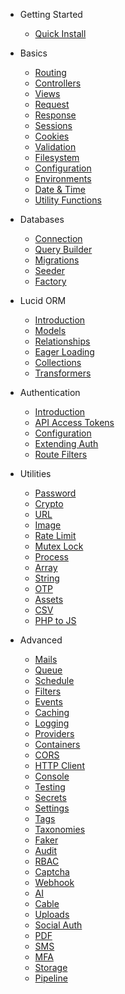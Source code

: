 * Getting Started

  * [Quick Install](install.md)

* Basics

  * [Routing](routing.md)
  * [Controllers](controllers.md)
  * [Views](views.md)
  * [Request](request.md)
  * [Response](response.md)
  * [Sessions](sessions.md)
  * [Cookies](cookies.md)
  * [Validation](validation.md)
  * [Filesystem](filesystem.md)
  * [Configuration](configuration.md)
  * [Environments](environments.md)
  * [Date & Time](moment.md)
  * [Utility Functions](utility-functions.md)

* Databases

  * [Connection](db-connection.md)
  * [Query Builder](db-query-builder.md)
  <!-- * [Pagination](db-pagination.md) -->
  * [Migrations](migrations.md)
  * [Seeder](seeder.md)
  * [Factory](factory.md)

* Lucid ORM

  * [Introduction](orm-introduction.md)
  * [Models](models.md)
  * [Relationships](relationships.md)
  * [Eager Loading](eager-loading.md)
  * [Collections](collections.md)
  * [Transformers](transformers.md)

<!-- * Security -->

  <!-- * [XSS](more-pages.md) -->
  <!-- * [CSRF](custom-navbar.md) -->

  * Authentication

    * [Introduction](authentication.md)
    * [API Access Tokens](api-access-tokens.md)
    * [Configuration](auth-configuration.md)
    * [Extending Auth](custom-auth.md)
    * [Route Filters](auth-filters.md)

* Utilities

  * [Password](password.md)
  * [Crypto](encryption-decryption-utils.md)
  * [URL](url.md)
  * [Image](image-utils.md)
  * [Rate Limit](rate-limiter.md)
  * [Mutex Lock](mutex-lock.md)
  * [Process](process.md)
  * [Array](array-utils.md)
  * [String](string-utils.md)
  * [OTP](otp-utils.md)
  * [Assets](asset-loading-utils.md)
  * [CSV](csv-utils.md)
  * [PHP to JS](js-utils.md)

* Advanced

  * [Mails](mails.md)
  * [Queue](queue.md)
  * [Schedule](schedule.md)
  * [Filters](filters.md)
  * [Events](events.md)
  * [Caching](caching.md)
  * [Logging](logging.md)
  * [Providers](providers.md)
  * [Containers](containers.md)
  * [CORS](cors.md)
  * [HTTP Client](http-client.md)
  * [Console](console.md)
  * [Testing](testing.md)
  * [Secrets](secrets.md)
  * [Settings](settings.md)
  * [Tags](tags.md)
  * [Taxonomies](taxonomies.md)
  * [Faker](faker.md)
  * [Audit](audit.md)
  * [RBAC](rbac.md)
  * [Captcha](captcha.md)
  * [Webhook](webhook.md)
  * [AI](ai-service.md)
  * [Cable](cable.md)
  * [Uploads](uploads.md)
  * [Social Auth](social-auth.md)
  * [PDF](pdf.md)
  * [SMS](sms.md)
  * [MFA](mfa.md)
  * [Storage](storage.md)
  * [Pipeline](pipeline-pattern.md)